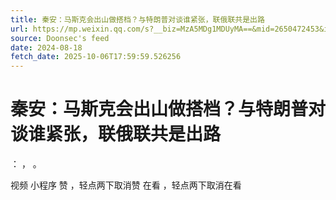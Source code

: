 ```yaml
---
title: 秦安：马斯克会出山做搭档？与特朗普对谈谁紧张，联俄联共是出路
url: https://mp.weixin.qq.com/s?__biz=MzA5MDg1MDUyMA==&mid=2650472453&idx=1&sn=8103fbd6e52c73fb0b6240b9ec62f923
source: Doonsec's feed
date: 2024-08-18
fetch_date: 2025-10-06T17:59:59.526256
---
```


# 秦安：马斯克会出山做搭档？与特朗普对谈谁紧张，联俄联共是出路

：
，
。

视频
小程序
赞
，轻点两下取消赞
在看
，轻点两下取消在看